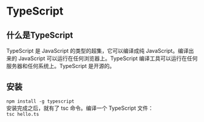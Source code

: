 # TypeScript
## 什么是TypeScript
TypeScript 是 JavaScript 的类型的超集，它可以编译成纯 JavaScript。编译出来的 JavaScript 可以运行在任何浏览器上。TypeScript 编译工具可以运行在任何服务器和任何系统上。TypeScript 是开源的。
## 安装
`npm install -g typescript`<br/>
安装完成之后，就有了 tsc 命令。编译一个 TypeScript 文件：<br/>
`tsc hello.ts`
